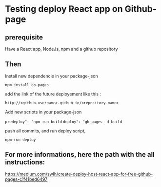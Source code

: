 # Testing deploy React app on Github-page

## prerequisite

Have a React app, NodeJs, npm and a github repository

## Then

Install new dependencie in your package-json

`npm install gh-pages`

add the link of the future deployement like this :

`http://<github-username>.github.io/<repository-name>`
  
Add new scripts in your package-json
  
`predeploy": "npm run build`
`deploy": "gh-pages -d build`
  
push all commits, and run deploy script,
  
`npm run deploy`
  
## For more informations, here the path with the all instructions:
https://medium.com/swlh/create-deploy-host-react-app-for-free-github-pages-c1f41bed6497
  

